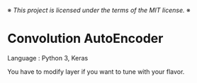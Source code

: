 ※ _This project is licensed under the terms of the MIT license._ ※

# Convolution AutoEncoder

Language : Python 3, Keras

You have to modify layer if you want to tune with your flavor.
